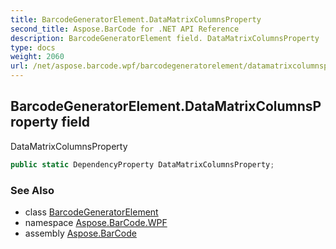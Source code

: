 ```yaml
---
title: BarcodeGeneratorElement.DataMatrixColumnsProperty
second_title: Aspose.BarCode for .NET API Reference
description: BarcodeGeneratorElement field. DataMatrixColumnsProperty
type: docs
weight: 2060
url: /net/aspose.barcode.wpf/barcodegeneratorelement/datamatrixcolumnsproperty/
---
```

## BarcodeGeneratorElement.DataMatrixColumnsProperty field

DataMatrixColumnsProperty

```csharp
public static DependencyProperty DataMatrixColumnsProperty;
```

### See Also

* class [BarcodeGeneratorElement](../)
* namespace [Aspose.BarCode.WPF](../../barcodegeneratorelement/)
* assembly [Aspose.BarCode](../../../)


